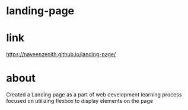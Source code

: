 # landing-page
# link
https://naveenzenith.github.io/landing-page/

# about
Created a Landing page as a part of web development learning process focused on utilizing flexbox to display elements on the page

